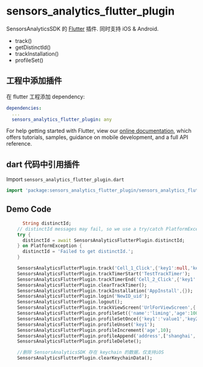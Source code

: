 # sensors_analytics_flutter_plugin

SensorsAnalyticsSDK 的 [Flutter](https://flutter.io) 插件.
同时支持 iOS & Android.

* track()
* getDistinctId()
* trackInstallation()
* profileSet()

## 工程中添加插件
在 flutter 工程添加 dependency:

```yml
dependencies:
  ...
  sensors_analytics_flutter_plugin: any
```

For help getting started with Flutter, view our 
[online documentation](https://flutter.io/docs), which offers tutorials, 
samples, guidance on mobile development, and a full API reference.

## dart 代码中引用插件
Import `sensors_analytics_flutter_plugin.dart`

```dart
import 'package:sensors_analytics_flutter_plugin/sensors_analytics_flutter_plugin.dart';
```
## Demo Code
```dart
      String distinctId;
    // distinctId messages may fail, so we use a try/catch PlatformException.
    try {
      distinctId = await SensorsAnalyticsFlutterPlugin.distinctId;
    } on PlatformException {
      distinctId = 'Failed to get distinctId.';
    }

    SensorsAnalyticsFlutterPlugin.track('Cell_1_Click',{'key1':null,'key2':'value2'});
    SensorsAnalyticsFlutterPlugin.trackTimerStart('TestTrackTimer');
    SensorsAnalyticsFlutterPlugin.trackTimerEnd('Cell_2_Click',{'key1':null,'key2':'value2'});
    SensorsAnalyticsFlutterPlugin.clearTrackTimer();
    SensorsAnalyticsFlutterPlugin.trackInstallation('AppInstall',{});
    SensorsAnalyticsFlutterPlugin.login('NewID_uid');
    SensorsAnalyticsFlutterPlugin.logout();
    SensorsAnalyticsFlutterPlugin.trackViewScreen('UrlForViewScreen',{'key1':null,'key2':'value2'});
    SensorsAnalyticsFlutterPlugin.profileSet({'name':'liming','age':100,'address':['beijing','hunan']});
    SensorsAnalyticsFlutterPlugin.profileSetOnce({'key1':'value1','key2':'value2'});
    SensorsAnalyticsFlutterPlugin.profileUnset('key1');
    SensorsAnalyticsFlutterPlugin.profileIncrement('age',10);
    SensorsAnalyticsFlutterPlugin.profileAppend('address',['shanghai','guangzhou']);
    SensorsAnalyticsFlutterPlugin.profileDelete();

    //删除 SensorsAnalyticsSDK 存在 keychain 的数据，仅支持iOS
    SensorsAnalyticsFlutterPlugin.clearKeychainData();
```
